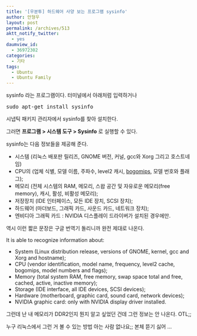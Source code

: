 ```yaml
---
title: '[우분투] 하드웨어 사양 보는 프로그램 sysinfo'
author: 안형우
layout: post
permalink: /archives/513
aktt_notify_twitter:
  - yes
daumview_id:
  - 36972302
categories:
  - 기타
tags:
  - Ubuntu
  - Ubuntu Family
---
```

sysinfo 라는 프로그램이다. 터미널에서 아래처럼 입력하거나

<pre class="brush:plain">sudo apt-get install sysinfo</pre>

시냅틱 패키지 관리자에서 sysinfo를 찾아 설치한다.

그러면 **프로그램 > 시스템 도구 > Sysinfo** 로 실행할 수 있다.

sysinfo는 다음 정보들을 제공해 준다.

*   시스템 (리눅스 배포판 릴리즈, GNOME 버전, 커널, gcc와 Xorg 그리고 호스트네임)
*   CPU의 (업체 식별, 모델 이름, 주파수, level2 캐시, <a href="http://minimonk.tistory.com/1014" target="_blank">bogomips</a>, 모델 번호와 플래그);
*   메모리 (전체 시스템의 RAM, 메모리, 스왑 공간 및 자유로운 메모리(free memory), 캐시, 활성, 비활성 메모리);
*   저장장치 (IDE 인터페이스, 모든 IDE 장치, SCSI 장치);
*   하드웨어 (마더보드, 그래픽 카드, 사운드 카드, 네트워크 장치);
*   엔비디아 그래픽 카드 : NVIDIA 디스플레이 드라이버가 설치된 경우에만.

역시 이런 짧은 문장은 구글 번역기 돌리니까 완전 제대로 나온다.

It is able to recognize information about:

*   System (Linux distribution release, versions of GNOME, kernel, gcc and Xorg and hostname);
*   CPU (vendor identification, model name, frequency, level2 cache, bogomips, model numbers and flags);
*   Memory (total system RAM, free memory, swap space total and free, cached, active, inactive memory);
*   Storage (IDE interface, all IDE devices, SCSI devices);
*   Hardware (motherboard, graphic card, sound card, network devices);
*   NVIDIA graphic card: only with NVIDIA display driver installed.

그런데 난 내 메모리가 DDR2인지 뭔지 알고 싶었던 건데 그런 정보는 안 나온다. OTL;;

누구 리눅스에서 그런 거 볼 수 있는 방법 아는 사람 없나요;; 본체 뜯기 싫어 &#8230;